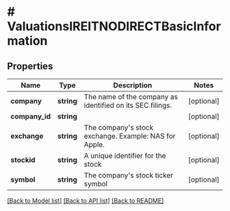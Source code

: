 # # ValuationsIREITNODIRECTBasicInformation

## Properties

Name | Type | Description | Notes
------------ | ------------- | ------------- | -------------
**company** | **string** | The name of the company as identified on its SEC filings. | [optional]
**company_id** | **string** |  | [optional]
**exchange** | **string** | The company&#39;s stock exchange. Example: NAS for Apple. | [optional]
**stockid** | **string** | A unique identifier for the stock | [optional]
**symbol** | **string** | The company&#39;s stock ticker symbol | [optional]

[[Back to Model list]](../../README.md#models) [[Back to API list]](../../README.md#endpoints) [[Back to README]](../../README.md)
